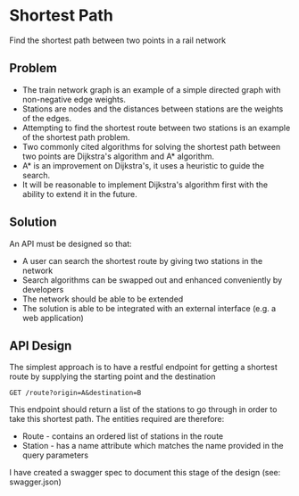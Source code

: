 # Shortest Path
Find the shortest path between two points in a rail network

## Problem
* The train network graph is an example of a simple directed graph with non-negative edge weights.
* Stations are nodes and the distances between stations are the weights of the edges.
* Attempting to find the shortest route between two stations is an example of the shortest path problem. 
* Two commonly cited algorithms for solving the shortest path between two points are Dijkstra's algorithm and A* algorithm.
* A* is an improvement on Dijkstra's, it uses a heuristic to guide the search.
* It will be reasonable to implement Dijkstra's algorithm first with the ability to extend it in the future.

## Solution
An API must be designed so that:
* A user can search the shortest route by giving two stations in the network
* Search algorithms can be swapped out and enhanced conveniently by developers
* The network should be able to be extended
* The solution is able to be integrated with an external interface (e.g. a web application)

## API Design
The simplest approach is to have a restful endpoint for getting a shortest route by supplying the starting point and the destination

    GET /route?origin=A&destination=B

This endpoint should return a list of the stations to go through in order to take this shortest path. 
The entities required are therefore:
* Route - contains an ordered list of stations in the route
* Station - has a name attribute which matches the name provided in the query parameters

I have created a swagger spec to document this stage of the design (see: swagger.json)
